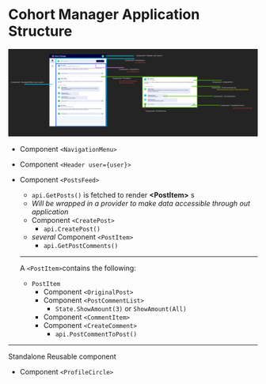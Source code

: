 # Cohort Manager Application Structure

![Cohort Manager Application](Components-v1.png)

- Component `<NavigationMenu>`
- Component `<Header user={user}>`
- Component `<PostsFeed>`

  - `api.GetPosts()` is fetched to render **\<PostItem>** s
  - _Will be wrapped in a provider to make data accessible through out application_
  - Component `<CreatePost>`
    - `api.CreatePost()`
  - _several_ Component `<PostItem>`
    - `api.GetPostComments()`

  ***

  A `<PostItem>`contains the following:

  - `PostItem`
    - Component `<OriginalPost>`
    - Component `<PostCommentList>`
      - `State.ShowAmount(3)` or `ShowAmount(All)`
    - Component `<CommentItem>`
    - Component `<CreateComment>`
      - `api.PostCommentToPost()`

---

Standalone Reusable component

- Component `<ProfileCircle>`

